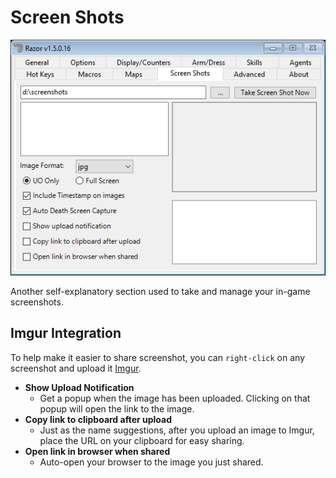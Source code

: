 # Screen Shots

![ss](images/screenshots.png)

Another self-explanatory section used to take and manage your in-game screenshots.

## Imgur Integration

To help make it easier to share screenshot, you can `right-click` on any screenshot and upload it [Imgur](https://www.imgur.com).

* **Show Upload Notification**
    * Get a popup when the image has been uploaded. Clicking on that popup will open the link to the image.
* **Copy link to clipboard after upload**
    * Just as the name suggestions, after you upload an image to Imgur, place the URL on your clipboard for easy sharing.
*  **Open link in browser when shared**
    * Auto-open your browser to the image you just shared.